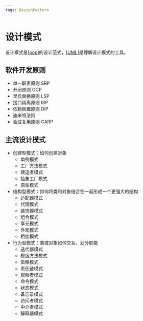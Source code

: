 ```yaml
---
tags: DesignPattern
---
```

# 设计模式

设计模式是[[oop]]的设计范式，[[UML]]是理解设计模式的工具。

## 软件开发原则

- 单一职责原则 SRP
- 开闭原则 OCP
- 里氏替换原则 LSP
- 接口隔离原则 ISP
- 依赖倒置原则 DIP
- 迪米特法则
- 合成复用原则 CARP

## 主流设计模式

- 创建型模式：如何创建对象
  - 单例模式
  - 工厂方法模式
  - 建造者模式
  - 抽象工厂模式
  - 原型模式
- 结构型模式：如何将类和对象结合在一起形成一个更强大的结构
  - 适配器模式
  - 代理模式
  - 装饰器模式
  - 组合模式
  - 享元模式
  - 外观模式
  - 桥接模式
- 行为型模式：类或对象如何交互、划分职能
  - 迭代器模式
  - 模版方法模式
  - 策略模式
  - 责任链模式
  - 观察者模式
  - 命令模式
  - 状态模式
  - 备忘录模式
  - 访问者模式
  - 中介者模式
  - 解释器模式

[//begin]: # "Autogenerated link references for markdown compatibility"
[oop]: oop.md "面向对象"
[UML]: ../tools/UML.md "UML类图"
[//end]: # "Autogenerated link references"
